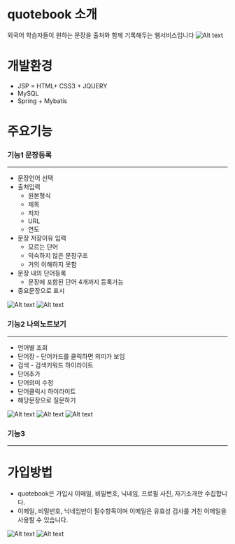 # quotebook 소개
외국어 학습자들이 원하는 문장을 출처와 함께 기록해두는 웹서비스입니다
![Alt text](http://nightsky.cafe24.com/img/1_ko.png)

# 개발환경
* JSP = HTML+ CSS3 + JQUERY 
* MySQL
* Spring + Mybatis

# 주요기능
### 기능1 문장등록
- - -
  * 문장언어 선택
  * 출처입력
    * 원본형식
    * 제목
    * 저자
    * URL
    * 연도
  * 문장 저장이유 입력
    * 모르는 단어
    * 익숙하지 않은 문장구조
    * 거의 이해하지 못함
  * 문장 내의 단어등록
    * 문장에 포함된 단어 4개까지 등록가능
  * 중요문장으로 표시
  
  ![Alt text](http://nightsky.cafe24.com/img/2_ko.png)
  ![Alt text](http://nightsky.cafe24.com/img/3_ko.png)
  
### 기능2 나의노트보기
- - -
  * 언어별 조회
  * 단어장 - 단어카드를 클릭하면 의미가 보임
  * 검색 - 검색키워드 하이라이트
  * 단어추가
  * 단어의미 수정
  * 단어클릭시 하이라이트
  * 해당문장으로 질문하기
 
  ![Alt text](http://nightsky.cafe24.com/img/5_ko.png)
  ![Alt text](http://nightsky.cafe24.com/img/6_ko.png)
  ![Alt text](http://nightsky.cafe24.com/img/7_ko.png)
  
 ### 기능3 
- - -

# 가입방법
* quotebook은 가입시 이메일, 비밀번호, 닉네임, 프로필 사진, 자기소개만 수집합니다.
* 이메일, 비밀번호, 닉네임만이 필수항목이며 이메일은 유효성 검사를 거친 이메일을 사용할 수 있습니다.

![Alt text](http://nightsky.cafe24.com/img/14_ko.png)
![Alt text](http://nightsky.cafe24.com/img/15_ko.png)

